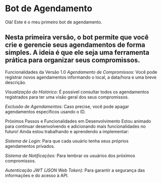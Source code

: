 # Bot de Agendamento
Olá! Este é o meu primeiro bot de agendamento.

## Nesta primeira versão, o bot permite que você crie e gerencie seus agendamentos de forma simples. A ideia é que ele seja uma ferramenta prática para organizar seus compromissos.

Funcionalidades da Versão 1.0
*Agendamento de Compromissos:* Você pode registrar novos agendamentos informando o local, a data/hora e uma breve descrição.

*Visualização do Histórico:* É possível consultar todos os agendamentos registrados para ter uma visão geral dos seus compromissos.

*Exclusão de Agendamentos:* Caso precise, você pode apagar agendamentos específicos usando o ID.

Próximos Passos e Funcionalidades em Desenvolvimento
Estou animado para continuar desenvolvendo e adicionando mais funcionalidades no futuro! Ainda estou trabalhando e aprendendo a implementar:

*Sistema de Login:* Para que cada usuário tenha seus próprios agendamentos privados.

*Sistema de Notificações:* Para lembrar os usuários dos próximos compromissos.

*Autenticação JWT (JSON Web Token):* Para garantir a segurança das informações e do acesso à API.




